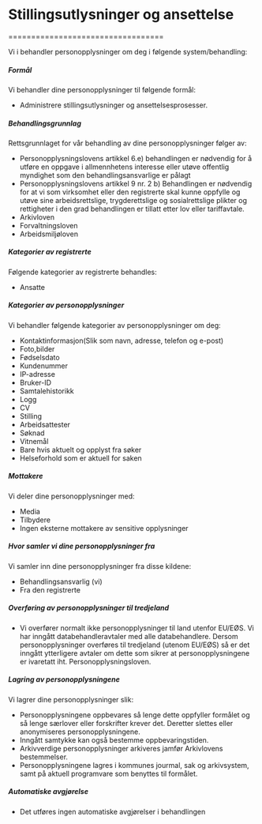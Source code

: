 # Stillingsutlysninger og ansettelse

==================================

  

Vi i behandler personopplysninger om deg i følgende system/behandling:

  

##### Formål

Vi behandler dine personopplysninger til følgende formål:

*   Administrere stillingsutlysninger og ansettelsesprosesser.

##### Behandlingsgrunnlag

Rettsgrunnlaget for vår behandling av dine personopplysninger følger av:

*   Personopplysningslovens artikkel 6.e) behandlingen er nødvendig for å utføre en oppgave i allmennhetens interesse eller utøve offentlig myndighet som den behandlingsansvarlige er pålagt
*   Personopplysningslovens artikkel 9 nr. 2 b) Behandlingen er nødvendig for at vi som virksomhet eller den registrerte skal kunne oppfylle og utøve sine arbeidsrettslige, trygderettslige og sosialrettslige plikter og rettigheter i den grad behandlingen er tillatt etter lov eller tariffavtale.
*   Arkivloven
*   Forvaltningsloven
*   Arbeidsmiljøloven

##### Kategorier av registrerte

Følgende kategorier av registrerte behandles:

*   Ansatte

##### Kategorier av personopplysninger

Vi behandler følgende kategorier av personopplysninger om deg:

*   Kontaktinformasjon(Slik som navn, adresse, telefon og e-post)
*   Foto,bilder
*   Fødselsdato
*   Kundenummer
*   IP-adresse
*   Bruker-ID
*   Samtalehistorikk
*   Logg
*   CV
*   Stilling
*   Arbeidsattester
*   Søknad
*   Vitnemål
*   Bare hvis aktuelt og opplyst fra søker
*   Helseforhold som er aktuell for saken

##### Mottakere

Vi deler dine personopplysninger med:

*   Media
*   Tilbydere
*   Ingen eksterne mottakere av sensitive opplysninger

##### Hvor samler vi dine personopplysninger fra

Vi samler inn dine personopplysninger fra disse kildene:

*   Behandlingsansvarlig (vi)
*   Fra den registrerte

##### Overføring av personopplysninger til tredjeland

*   Vi overfører normalt ikke personopplysninger til land utenfor EU/EØS. Vi har inngått databehandleravtaler med alle databehandlere. Dersom personopplysninger overføres til tredjeland (utenom EU/EØS) så er det inngått ytterligere avtaler om dette som sikrer at personopplysningene er ivaretatt iht. Personopplysningsloven.

##### Lagring av personopplysningene

Vi lagrer dine personopplysninger slik:

*   Personopplysningene oppbevares så lenge dette oppfyller formålet og så lenge særlover eller forskrifter krever det. Deretter slettes eller anonymiseres personopplysningene.
*   Inngått samtykke kan også bestemme oppbevaringstiden.
*   Arkivverdige personopplysninger arkiveres jamfør Arkivlovens bestemmelser.
*   Personopplysningene lagres i kommunes jourmal, sak og arkivsystem, samt på aktuell programvare som benyttes til formålet.

##### Automatiske avgjørelse

*   Det utføres ingen automatiske avgjørelser i behandlingen